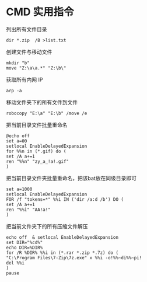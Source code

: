 # CMD 实用指令

列出所有文件目录
```
dir *.zip  /B >list.txt
```

创建文件与移动文件
```
mkdir "b"
move "Z:\a\a.*" "Z:\b\"
```

获取所有内网 IP
```
arp -a
```

移动文件夹下的所有文件到文件
```
robocopy "E:\a" "E:\b" /move /e
```

把当前目录文件批量重命名
```
@echo off
set a=00
setlocal EnableDelayedExpansion
for %%n in (*.gif) do (
set /A a+=1
ren "%%n" "zy_a_!a!.gif"
)
```

把当前目录文件夹批量重命名，把该bat放在同级目录即可
```
set a=1000
setlocal EnableDelayedExpansion
FOR /f "tokens=*" %%i IN ('dir /a:d /b') DO (
set /A a+=1
ren "%%i" "AA!a!"
)
```

把当前文件夹下的所有压缩文件解压
```
echo off  & setlocal EnableDelayedExpansion
set DIR="%cd%"
echo DIR=%DIR%
for /R %DIR% %%i in (*.rar *.zip *.7z) do ( 
"C:\Program Files\7-Zip\7z.exe" x %%i -o!%%~di%%~pi!
del %%i
)
pause
```
